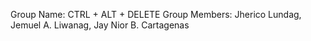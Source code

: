Group Name: CTRL + ALT + DELETE
Group Members: Jherico Lundag, Jemuel A. Liwanag, Jay Nior B. Cartagenas
